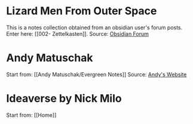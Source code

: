 # Lizard Men From Outer Space

This is a notes collection obtained from an obsidian user's forum posts. Enter here: [[002- Zettelkasten]].
Source: [Obsidian Forum](https://forum.obsidian.md/t/obsidian-zettelkasten/1999)

# Andy Matuschak

Start from: [[Andy Matuschak/Evergreen Notes]]
Source: [Andy's Website](https://notes.andymatuschak.org/About_these_notes?stackedNotes=z5E5QawiXCMbtNtupvxeoEX)

# Ideaverse by Nick Milo

Start from: [[Home]]

